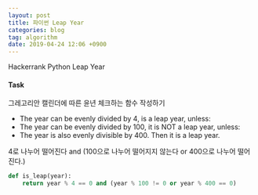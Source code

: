 ```yaml
---
layout: post
title: 파이썬 Leap Year
categories: blog
tag: algorithm
date: 2019-04-24 12:06 +0900
---
```

Hackerrank Python Leap Year

#### Task

그레고리안 캘린더에 따른 윤년 체크하는 함수 작성하기

- The year can be evenly divided by 4, is a leap year, unless:
- The year can be evenly divided by 100, it is NOT a leap year, unless:
- The year is also evenly divisible by 400. Then it is a leap year.


4로 나누어 떨어진다 and (100으로 나누어 떨어지지 않는다 or 400으로 나누어 떨어진다.)


```py
def is_leap(year):
    return year % 4 == 0 and (year % 100 != 0 or year % 400 == 0)
```

